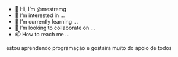 
- 👋 Hi, I’m @mestremg
- 👀 I’m interested in ...
- 🌱 I’m currently learning ...
- 💞️ I’m looking to collaborate on ...
- 📫 How to reach me ...

<!---
mestremg/mestremg is a ✨ special ✨ repository because its `README.md` (this file) appears on your GitHub profile.
You can click the Preview link to take a look at your changes.
--->
estou aprendendo programação e gostaira muito do apoio de todos


